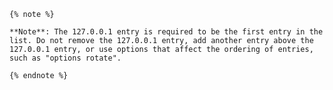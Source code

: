	{% note %}
    
    **Note**: The 127.0.0.1 entry is required to be the first entry in the list. Do not remove the 127.0.0.1 entry, add another entry above the 127.0.0.1 entry, or use options that affect the ordering of entries, such as "options rotate".
    
    {% endnote %}
